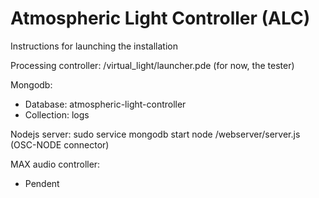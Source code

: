 # Atmospheric Light Controller (ALC)

Instructions for launching the installation

Processing controller: 
/virtual_light/launcher.pde (for now, the tester)

Mongodb: 
- Database: atmospheric-light-controller
- Collection: logs

Nodejs server: 
	sudo service mongodb start
	node /webserver/server.js (OSC-NODE connector)

MAX audio controller:
- Pendent

